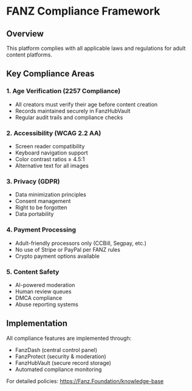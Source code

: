 # FANZ Compliance Framework

## Overview
This platform complies with all applicable laws and regulations for adult content platforms.

## Key Compliance Areas

### 1. Age Verification (2257 Compliance)
- All creators must verify their age before content creation
- Records maintained securely in FanzHubVault
- Regular audit trails and compliance checks

### 2. Accessibility (WCAG 2.2 AA)
- Screen reader compatibility
- Keyboard navigation support
- Color contrast ratios ≥ 4.5:1
- Alternative text for all images

### 3. Privacy (GDPR)
- Data minimization principles
- Consent management
- Right to be forgotten
- Data portability

### 4. Payment Processing
- Adult-friendly processors only (CCBill, Segpay, etc.)
- No use of Stripe or PayPal per FANZ rules
- Crypto payment options available

### 5. Content Safety
- AI-powered moderation
- Human review queues
- DMCA compliance
- Abuse reporting systems

## Implementation

All compliance features are implemented through:
- FanzDash (central control panel)
- FanzProtect (security & moderation)
- FanzHubVault (secure record storage)
- Automated compliance monitoring

For detailed policies: https://Fanz.Foundation/knowledge-base
